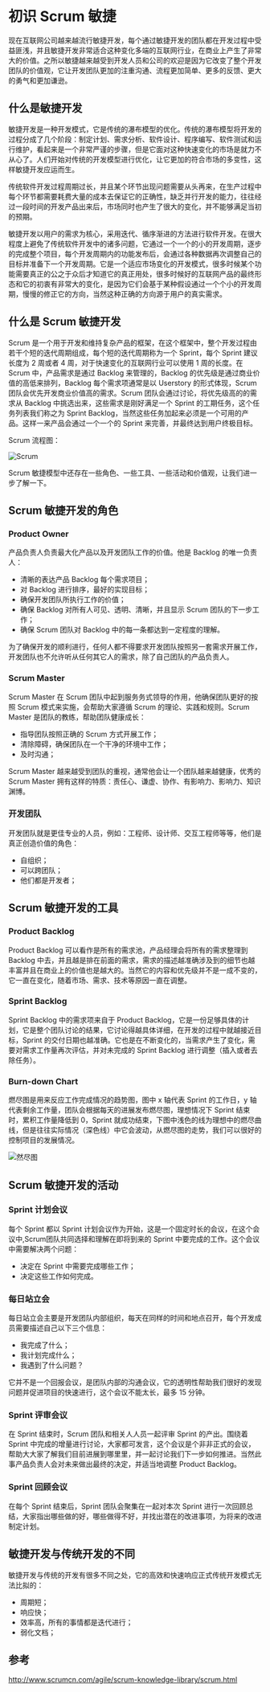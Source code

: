 # 初识 Scrum 敏捷
现在互联网公司越来越流行敏捷开发，每个通过敏捷开发的团队都在开发过程中受益匪浅，并且敏捷开发非常适合这种变化多端的互联网行业，在商业上产生了非常大的价值。之所以敏捷越来越受到开发人员和公司的欢迎是因为它改变了整个开发团队的价值观，它让开发团队更加的注重沟通、流程更加简单、更多的反馈、更大的勇气和更加谦逊。

## 什么是敏捷开发
敏捷开发是一种开发模式，它是传统的瀑布模型的优化。传统的瀑布模型将开发的过程分成了几个阶段：制定计划、需求分析、软件设计、程序编写、软件测试和运行维护，看起来是一个非常严谨的步骤，但是它面对这种快速变化的市场是就力不从心了。人们开始对传统的开发模型进行优化，让它更加的符合市场的多变性，这样敏捷开发应运而生。

传统软件开发过程周期过长，并且某个环节出现问题需要从头再来，在生产过程中每个环节都需要耗费大量的成本去保证它的正确性，缺乏并行开发的能力，往往经过一段时间的开发产品出来后，市场同时也产生了很大的变化，并不能够满足当初的预期。

敏捷开发以用户的需求为核心，采用迭代、循序渐进的方法进行软件开发。在很大程度上避免了传统软件开发中的诸多问题，它通过一个一个的小的开发周期，逐步的完成整个项目，每个开发周期内的功能发布后，会通过各种数据再次调整自己的目标并准备下一个开发周期。它是一个适应市场变化的开发模式，很多时候某个功能需要真正的公之于众后才知道它的真正用处，很多时候好的互联网产品的最终形态和它的初衷有非常大的变化，是因为它们会基于某种假设通过一个个小的开发周期，慢慢的修正它的方向，当然这种正确的方向源于用户的真实需求。

## 什么是 Scrum 敏捷开发
Scrum 是一个用于开发和维持复杂产品的框架，在这个框架中，整个开发过程由若干个短的迭代周期组成，每个短的迭代周期称为一个 Sprint，每个 Sprint 建议长度为 2 周或者 4 周，对于快速变化的互联网行业可以使用 1 周的长度。在 Scrum 中，产品需求是通过 Backlog 来管理的，Backlog 的优先级是通过商业价值的高低来排列，Backlog 每个需求项通常是以 Userstory 的形式体现，Scrum 团队会优先开发商业价值高的需求。Scrum 团队会通过讨论，将优先级高的的需求从 Backlog 中挑选出来，这些需求是刚好满足一个 Sprint 的工期任务，这个任务列表我们称之为 Sprint Backlog，当然这些任务加起来必须是一个可用的产品。这样一来产品会通过一个一个的 Sprint 来完善，并最终达到用户终极目标。

Scrum 流程图：

![Scrum](../resources/images/agile-scrum-flow.jpg)

Scrum 敏捷模型中还存在一些角色、一些工具、一些活动和价值观，让我们进一步了解一下。

## Scrum 敏捷开发的角色
### Product Owner
产品负责人负责最大化产品以及开发团队工作的价值。他是 Backlog 的唯一负责人：

* 清晰的表达产品 Backlog 每个需求项目；
* 对 Backlog 进行排序，最好的实现目标；
* 确保开发团队所执行工作的价值；
* 确保 Backlog 对所有人可见、透明、清晰，并且显示 Scrum 团队的下一步工作；
* 确保 Scrum 团队对 Backlog 中的每一条都达到一定程度的理解。

为了确保开发的顺利进行，任何人都不得要求开发团队按照另一套需求开展工作，开发团队也不允许听从任何其它人的需求，除了自己团队的产品负责人。

### Scrum Master
Scrum Master 在 Scrum 团队中起到服务务式领导的作用，他确保团队更好的按照 Scrum 模式来实施，会帮助大家遵循 Scrum 的理论、实践和规则。Scrum Master 是团队的教练，帮助团队健康成长：

* 指导团队按照正确的 Scrum 方式开展工作；
* 清除障碍，确保团队在一个干净的环境中工作；
* 及时沟通；

Scrum Master 越来越受到团队的重视，通常他会让一个团队越来越健康，优秀的 Scrum Master 拥有这样的特质：责任心、谦虚、协作、有影响力、影响力、知识渊博。

### 开发团队
开发团队就是更佳专业的人员，例如：工程师、设计师、交互工程师等等，他们是真正创造价值的角色：

* 自组织；
* 可以跨团队；
* 他们都是开发者；

## Scrum 敏捷开发的工具
### Product Backlog
Product Backlog 可以看作是所有的需求池，产品经理会将所有的需求整理到 Backlog 中去，并且越是排在前面的需求，需求的描述越准确涉及到的细节也越丰富并且在商业上的价值也是越大的。当然它的内容和优先级并不是一成不变的，它一直在变化，随着市场、需求、技术等原因一直在调整。

### Sprint Backlog
Sprint Backlog 中的需求项来自于 Product Backlog，它是一份足够具体的计划，它是整个团队讨论的结果，它讨论得越具体详细，在开发的过程中就越接近目标，Sprint 的交付日期也越准确。它也是在不断变化的，当需求产生了变化，需要对需求工作量再次评估，并对未完成的 Sprint Backlog 进行调整（插入或者去除任务）。

### Burn-down Chart
燃尽图是用来反应工作完成情况的趋势图，图中 x 轴代表 Sprint 的工作日，y 轴代表剩余工作量，团队会根据每天的进展发布燃尽图，理想情况下 Sprint 结束时，累积工作量降低到 0，Sprint 就成功结束，下图中浅色的线为理想中的燃尽曲线，但是往往实际情况（深色线）中它会波动，从燃尽图的走势，我们可以很好的控制项目的发展情况。

![然尽图](../resources/images/burndown-chart.png)

## Scrum 敏捷开发的活动
### Sprint 计划会议
每个 Sprint 都以 Sprint 计划会议作为开始，这是一个固定时长的会议，在这个会议中,Scrum团队共同选择和理解在即将到来的 Sprint 中要完成的工作。这个会议中需要解决两个问题：

* 决定在 Sprint 中需要完成哪些工作；
* 决定这些工作如何完成。

### 每日站立会
每日站立会主要是开发团队内部组织，每天在同样的时间和地点召开，每个开发成员需要描述自己以下三个信息：

* 我完成了什么；
* 我计划完成什么；
* 我遇到了什么问题？

它并不是一个回报会议，是团队内部的沟通会议，它的透明性帮助我们很好的发现问题并促进项目的快速进行，这个会议不能太长，最多 15 分钟。

### Sprint 评审会议
在 Sprint 结束时，Scrum 团队和相关⼈人员一起评审 Sprint 的产出。围绕着 Sprint 中完成的增量进行讨论，大家都可发言，这个会议是个⾮非正式的会议，帮助⼤大家了解我们目前进展到哪⾥里，并一起讨论我们下一步如何推进。当然此事产品负责人会对未来做出最终的决定，并适当地调整 Product Backlog。

### Sprint 回顾会议
在每个 Sprint 结束后，Sprint 团队会聚集在一起对本次 Sprint 进行一次回顾总结，大家指出哪些做的好，哪些做得不好，并找出潜在的改进事项，为将来的改进制定计划。


## 敏捷开发与传统开发的不同
敏捷开发与传统的开发有很多不同之处，它的高效和快速响应正式传统开发模式无法比拟的：

* 周期短；
* 响应快；
* 效率高，所有的事情都是迭代进行；
* 弱化文档；

## 参考
http://www.scrumcn.com/agile/scrum-knowledge-library/scrum.html





